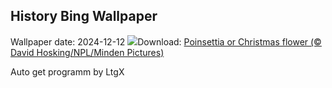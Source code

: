 ## History Bing Wallpaper
Wallpaper date: 2024-12-12
![](https://www.bing.com/th?id=OHR.WildPoinsettia_EN-IN3091252841_UHD.jpg&w=1000)Download: [Poinsettia or Christmas flower (© David Hosking/NPL/Minden Pictures)](https://www.bing.com/th?id=OHR.WildPoinsettia_EN-IN3091252841_UHD.jpg)

Auto get programm by LtgX
